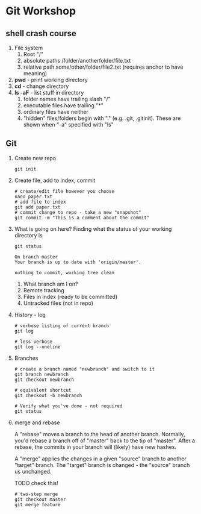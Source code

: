 # Git Workshop

## shell crash course

1. File system
    1. Root "/"
    1. absolute paths /folder/anotherfolder/file.txt
    1. relative path some/other/folder/file2.txt (requires anchor to have meaning)
1. **pwd** - print working directory
1. **cd** - change directory
1. **ls -aF** - list stuff in directory
    1. folder names have trailing slash "/"
    1. executable files have trailing "*"
    1. ordinary files have neither
    1. "hidden" files/folders begin with "." (e.g. .git, .gitinit). These are shown when "-a" specified with "ls"

## Git

1. Create new repo
    ```shell
    git init
    ```
1. Create file, add to index, commit

    ```shell
    # create/edit file however you choose
    nano paper.txt
    # add file to index
    git add paper.txt
    # commit change to repo - take a new "snapshot"
    git commit -m "This is a comment about the commit"
    ```
    
1. What is going on here? Finding what the status of your working directory is

    ```shell
    git status
    
    On branch master
    Your branch is up to date with 'origin/master'.
    
    nothing to commit, working tree clean
    ```
    
    1. What branch am I on?
    1. Remote tracking
    1. Files in index (ready to be committed)
    1. Untracked files (not in repo)
    
1. History - log

    ```shell
    # verbose listing of current branch
    git log
    
    # less verbose
    git log --oneline
    ```
    
1. Branches

    ```shell
    # create a branch named "newbranch" and switch to it
    git branch newbranch
    git checkout newbranch
    
    # equivalent shortcut
    git checkout -b newbranch
    
    # Verify what you've done - not required
    git status
    
1. merge and rebase

    A "rebase" moves a branch to the head of another branch. 
    Normally, you'd rebase a branch off of "master" back to the tip of "master". 
    After a rebase, the commits in your branch will (likely) have new hashes. 
    
    A "merge" applies the changes in a given "source" branch to another "target" branch. 
    The "target" branch is changed - the "source" branch us unchanged.
    
    TODO check this!
    
    ```shell
    # two-step merge
    git checkout master
    git merge feature
    ```
    
